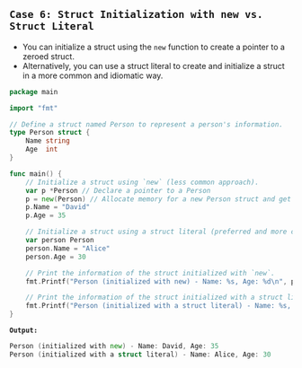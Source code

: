 ## `Case 6: Struct Initialization with new vs. Struct Literal`

- You can initialize a struct using the `new` function to create a pointer to a zeroed struct.
- Alternatively, you can use a struct literal to create and initialize a struct in a more common and idiomatic way.

```go
package main

import "fmt"

// Define a struct named Person to represent a person's information.
type Person struct {
    Name string
    Age  int
}

func main() {
    // Initialize a struct using `new` (less common approach).
    var p *Person // Declare a pointer to a Person
    p = new(Person) // Allocate memory for a new Person struct and get a pointer to it
    p.Name = "David"
    p.Age = 35

    // Initialize a struct using a struct literal (preferred and more common approach).
    var person Person
    person.Name = "Alice"
    person.Age = 30

    // Print the information of the struct initialized with `new`.
    fmt.Printf("Person (initialized with new) - Name: %s, Age: %d\n", p.Name, p.Age)

    // Print the information of the struct initialized with a struct literal.
    fmt.Printf("Person (initialized with a struct literal) - Name: %s, Age: %d\n", person.Name, person.Age)
}
```

**`Output:`**

```go
Person (initialized with new) - Name: David, Age: 35
Person (initialized with a struct literal) - Name: Alice, Age: 30
```
